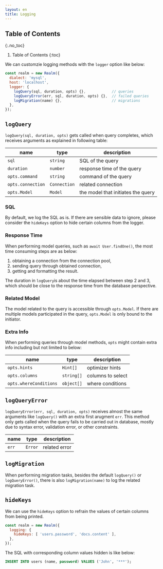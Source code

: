 ```yaml
---
layout: en
title: Logging
---
```

## Table of Contents
{:.no_toc}

1. Table of Contents
{:toc}

We can customzie logging methods with the `logger` option like below:

```js
const realm = new Realm({
  dialect: 'mysql',
  host: 'localhost',
  logger: {
    logQuery(sql, duration, opts) {},            // queries
    logQueryError(err, sql, duration, opts) {},  // failed queries
    logMigration(name) {},                       // migrations
  },
});
```

## `logQuery`

`logQuery(sql, duration, opts)` gets called when query completes, which receives arguments as explained in following table:

| name | type | description |
|-----|------|------|
| `sql` | `string` | SQL of the query |
| `duration` | `number` | response time of the query |
| `opts.command` | `string` | command of the query |
| `opts.connection` | `Connection` | related connection |
| `opts.Model` | `Model` | the model that initiates the query |

### SQL

By default, we log the SQL as is. If there are sensible data to ignore, please consider the  `hideKeys` option to hide certain columns from the logger.

### Response Time

When performing model queries, such as `await User.findOne()`, the most time consuming steps are as below:

1. obtaining a connection from the connection pool,
2. sending query through obtained connection,
3. getting and formatting the result.

The duration in `logQuery`is about the time elapsed between step 2 and 3, which should be close to the response time from the database perspective.

### Related Model

The model related to the query is accessible through `opts.Model`. If there are multiple models participated in the query, `opts.Model` is only bound to the initiator.

### Extra Info

When performing queries through model methods, `opts` might contain extra info including but not limited to below:

| name | type | description |
|-----|------|-----|
| `opts.hints` | `Hint[]` | optimizer hints |
| `opts.columns` | `string[]` | columns to select |
| `opts.whereConditions` | `object[]` | where conditions |

## `logQueryError`

`logQueryError(err, sql, duration, opts)` receives almost the same arguments like `logQuery()` with an extra first arugment `err`. This method only gets called when the query fails to be carried out in database, mostly due to syntax error, validation error, or other constraints.

| name | type | description |
|-----|-----|------|
| `err` | `Error` | related error |

## `logMigration`

When performing migration tasks, besides the default `logQuery()` or `logQueryError()`, there is also `logMigration(name)` to log the related migration task.

## `hideKeys`

We can use the `hideKeys` option to refrain the values of certain columns from being printed.

```js
const realm = new Realm({
  logging: {
    hideKeys: [ 'users.password', 'docs.content' ],
  },
});
```

The SQL with corresponding column values hidden is like below:

```sql
INSERT INTO users (name, password) VALUES ('John', '***');
```
